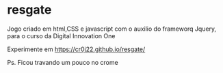 # resgate
Jogo criado em html,CSS e javascript com o auxilio do frameworq Jquery, para o curso da Digital Innovation One

Experimente em https://cr0j22.github.io/resgate/

Ps. Ficou travando um pouco no crome 
